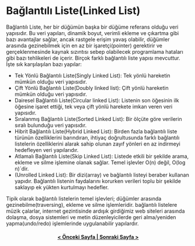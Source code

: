 # Bağlantılı Liste(Linked List)

Bağlantılı Liste, her bir düğümün başka bir düğüme referans olduğu veri yapısıdır. Bu veri yapıları, dinamik boyut, verimli ekleme ve çıkartma gibi bazı avantajlar sağlar, ancak rastgele erişim yavaş olabilir, düğümler arasında gezinebilmek için en az bir işaretçi(pointer) gerektirir ve gerçeklenmesinde kaynak sızıntısı sebep olabilecek programlama hataları gibi bazı tehlikeleri de içerir. Birçok farklı bağlantılı liste yapısı mevcuttur. İşte sık karşılaşılan bazı yapılar:

- Tek Yönlü Bağlantılı Liste(Singly Linked List): Tek yönlü hareketin mümkün olduğu veri yapısıdır.
- Çift Yönlü Bağlantılı Liste(Doubly linked list): Çift yönlü hareketin mümkün olduğu veri yapısıdır. 
- Dairesel Bağlantılı Liste(Circular linked List): Listenin son öğesinin ilk öğesine işaret ettiği, tek veya çift yönlü harekete imkan veren veri yapısıdır. 
- Sıralanmış Bağlantılı Liste(Sorted Linked List): Bir ölçüte göre verilerin sıralı bulunduğu veri yapısıdır.
- Hibrit Bağlantılı Liste(Hybrid Linked List): Birden fazla bağlantılı liste türünün özelliklerini barındıran, ihtiyaç doğrultusunda farklı bağlantılı listelerin özelliklerini alarak sahip olunan zayıf yönleri en az indirmeyi hedefleyen veri yapılarıdır.
- Atlamalı Bağlantılı Liste(Skip Linked List): Listede etkili bir şekilde arama, ekleme ve silme işlemine olanak sağlar. Temel işlevler O(n) değil, O(log n)`dir. 
- (Unrolled Linked List): Bir dizi(array) ve bağlantılı listeyi beraber kullanan yapıdır. Bağlantılı listenin faydalarını korurken verileri toplu bir şekilde saklayıp ek yükten kurtulmayı hedefler.

Tipik olarak bağlantılı listelerin temel işlevleri; düğümler arasında gezinebilme(traversing), ekleme ve silme işlemleridir. bağlantılı listelere müzik çalarlar, internet gezintisinde ardışık girdiğimiz web siteleri arasında dolaşma, dosya sistemleri ve metin düzenleyicilerde geri alma/yeniden yapma(undo/redo) işlemlerinde uygulanabilir yapılardır.

<h4 align="center"><a href="../giris">< Önceki Sayfa | <a href="singly_linked_list/">Sonraki Sayfa ></a></a></h4>
